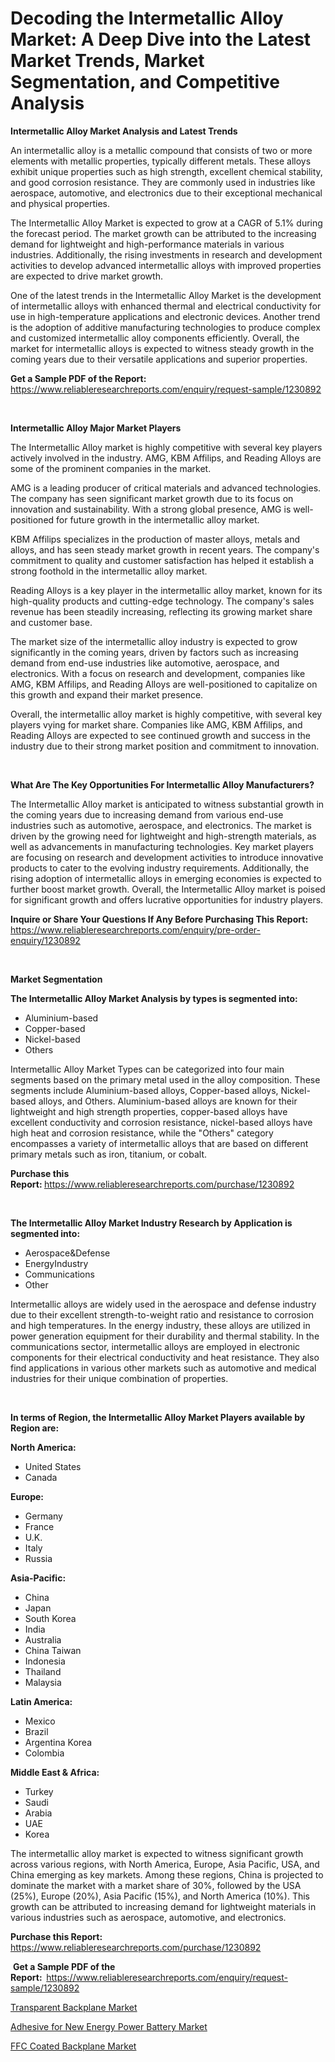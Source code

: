 <p><h1>Decoding the Intermetallic Alloy Market: A Deep Dive into the Latest Market Trends, Market Segmentation, and Competitive Analysis</h1></p><p><strong>Intermetallic Alloy Market Analysis and Latest Trends</strong></p>
<p><p>An intermetallic alloy is a metallic compound that consists of two or more elements with metallic properties, typically different metals. These alloys exhibit unique properties such as high strength, excellent chemical stability, and good corrosion resistance. They are commonly used in industries like aerospace, automotive, and electronics due to their exceptional mechanical and physical properties.</p><p>The Intermetallic Alloy Market is expected to grow at a CAGR of 5.1% during the forecast period. The market growth can be attributed to the increasing demand for lightweight and high-performance materials in various industries. Additionally, the rising investments in research and development activities to develop advanced intermetallic alloys with improved properties are expected to drive market growth.</p><p>One of the latest trends in the Intermetallic Alloy Market is the development of intermetallic alloys with enhanced thermal and electrical conductivity for use in high-temperature applications and electronic devices. Another trend is the adoption of additive manufacturing technologies to produce complex and customized intermetallic alloy components efficiently. Overall, the market for intermetallic alloys is expected to witness steady growth in the coming years due to their versatile applications and superior properties.</p></p>
<p><strong>Get a Sample PDF of the Report:&nbsp;</strong> <a href="https://www.reliableresearchreports.com/enquiry/request-sample/1230892">https://www.reliableresearchreports.com/enquiry/request-sample/1230892</a></p>
<p>&nbsp;</p>
<p><strong>Intermetallic Alloy Major Market Players</strong></p>
<p><p>The Intermetallic Alloy market is highly competitive with several key players actively involved in the industry. AMG, KBM Affilips, and Reading Alloys are some of the prominent companies in the market.</p><p>AMG is a leading producer of critical materials and advanced technologies. The company has seen significant market growth due to its focus on innovation and sustainability. With a strong global presence, AMG is well-positioned for future growth in the intermetallic alloy market.</p><p>KBM Affilips specializes in the production of master alloys, metals and alloys, and has seen steady market growth in recent years. The company's commitment to quality and customer satisfaction has helped it establish a strong foothold in the intermetallic alloy market.</p><p>Reading Alloys is a key player in the intermetallic alloy market, known for its high-quality products and cutting-edge technology. The company's sales revenue has been steadily increasing, reflecting its growing market share and customer base.</p><p>The market size of the intermetallic alloy industry is expected to grow significantly in the coming years, driven by factors such as increasing demand from end-use industries like automotive, aerospace, and electronics. With a focus on research and development, companies like AMG, KBM Affilips, and Reading Alloys are well-positioned to capitalize on this growth and expand their market presence.</p><p>Overall, the intermetallic alloy market is highly competitive, with several key players vying for market share. Companies like AMG, KBM Affilips, and Reading Alloys are expected to see continued growth and success in the industry due to their strong market position and commitment to innovation.</p></p>
<p>&nbsp;</p>
<p><strong>What Are The Key Opportunities For Intermetallic Alloy Manufacturers?</strong></p>
<p><p>The Intermetallic Alloy market is anticipated to witness substantial growth in the coming years due to increasing demand from various end-use industries such as automotive, aerospace, and electronics. The market is driven by the growing need for lightweight and high-strength materials, as well as advancements in manufacturing technologies. Key market players are focusing on research and development activities to introduce innovative products to cater to the evolving industry requirements. Additionally, the rising adoption of intermetallic alloys in emerging economies is expected to further boost market growth. Overall, the Intermetallic Alloy market is poised for significant growth and offers lucrative opportunities for industry players.</p></p>
<p><strong>Inquire or Share Your Questions If Any Before Purchasing This Report:</strong> <a href="https://www.reliableresearchreports.com/enquiry/pre-order-enquiry/1230892">https://www.reliableresearchreports.com/enquiry/pre-order-enquiry/1230892</a></p>
<p>&nbsp;</p>
<p><strong>Market Segmentation</strong></p>
<p><strong>The Intermetallic Alloy Market Analysis by types is segmented into:</strong></p>
<p><ul><li>Aluminium-based</li><li>Copper-based</li><li>Nickel-based</li><li>Others</li></ul></p>
<p><p>Intermetallic Alloy Market Types can be categorized into four main segments based on the primary metal used in the alloy composition. These segments include Aluminium-based alloys, Copper-based alloys, Nickel-based alloys, and Others. Aluminium-based alloys are known for their lightweight and high strength properties, copper-based alloys have excellent conductivity and corrosion resistance, nickel-based alloys have high heat and corrosion resistance, while the "Others" category encompasses a variety of intermetallic alloys that are based on different primary metals such as iron, titanium, or cobalt.</p></p>
<p><strong>Purchase this Report:&nbsp;</strong><a href="https://www.reliableresearchreports.com/purchase/1230892">https://www.reliableresearchreports.com/purchase/1230892</a></p>
<p>&nbsp;</p>
<p><strong>The Intermetallic Alloy Market Industry Research by Application is segmented into:</strong></p>
<p><ul><li>Aerospace&Defense</li><li>EnergyIndustry</li><li>Communications</li><li>Other</li></ul></p>
<p><p>Intermetallic alloys are widely used in the aerospace and defense industry due to their excellent strength-to-weight ratio and resistance to corrosion and high temperatures. In the energy industry, these alloys are utilized in power generation equipment for their durability and thermal stability. In the communications sector, intermetallic alloys are employed in electronic components for their electrical conductivity and heat resistance. They also find applications in various other markets such as automotive and medical industries for their unique combination of properties.</p></p>
<p>&nbsp;</p>
<p><strong>In terms of Region, the Intermetallic Alloy Market Players available by Region are:</strong></p>
<p>
    <p> <strong> North America: </strong>
        <ul>
            <li>United States</li>
            <li>Canada</li>
        </ul>
        </p> 
    <p> <strong> Europe: </strong>
        <ul>
            <li>Germany</li>
            <li>France</li>
            <li>U.K.</li>
            <li>Italy</li>
            <li>Russia</li>
        </ul>
        </p> 
    <p> <strong> Asia-Pacific: </strong>
        <ul>
            <li>China</li>
            <li>Japan</li>
            <li>South Korea</li>
            <li>India</li>
            <li>Australia</li>
            <li>China Taiwan</li>
            <li>Indonesia</li>
            <li>Thailand</li>
            <li>Malaysia</li>
        </ul>
        </p> 
    <p> <strong> Latin America: </strong>
        <ul>
            <li>Mexico</li>
            <li>Brazil</li>
            <li>Argentina Korea</li>
            <li>Colombia</li>
        </ul>
        </p> 
    <p> <strong> Middle East & Africa: </strong>
        <ul>
            <li>Turkey</li>
            <li>Saudi</li>
            <li>Arabia</li>
            <li>UAE</li>
            <li>Korea</li>
        </ul>
    </p>
    </p>
<p><p>The intermetallic alloy market is expected to witness significant growth across various regions, with North America, Europe, Asia Pacific, USA, and China emerging as key markets. Among these regions, China is projected to dominate the market with a market share of 30%, followed by the USA (25%), Europe (20%), Asia Pacific (15%), and North America (10%). This growth can be attributed to increasing demand for lightweight materials in various industries such as aerospace, automotive, and electronics.</p></p>
<p><strong>Purchase this Report: </strong><a href="https://www.reliableresearchreports.com/purchase/1230892">https://www.reliableresearchreports.com/purchase/1230892</a></p>
<p>&nbsp;<strong>Get a Sample PDF of the Report:&nbsp;&nbsp;</strong><a href="https://www.reliableresearchreports.com/enquiry/request-sample/1230892">https://www.reliableresearchreports.com/enquiry/request-sample/1230892</a></p>
<p><strong></strong></p>
<p><p><a href="https://view.publitas.com/reportprime-1/transparent-backplane-market-size-evaluating-its-market-trends-growth-and-projections-2023-2030/">Transparent Backplane Market</a></p><p><a href="https://view.publitas.com/reportprime-1/adhesive-for-new-energy-power-battery-market-size-reflecting-a-forecast-till-2030-market-by-type-by-application-and-by-geography/">Adhesive for New Energy Power Battery Market</a></p><p><a href="https://view.publitas.com/reportprime-1/ffc-coated-backplane-market-size-growth-outlook-from-2023-to-2030-projecting-at-markets-trends-analysis-by-application-regional-outlook-and-revenue/">FFC Coated Backplane Market</a></p></p>